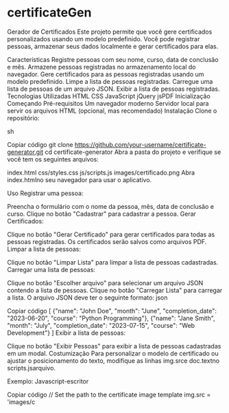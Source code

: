 # certificateGen

Gerador de Certificados
Este projeto permite que você gere certificados personalizados usando um modelo predefinido. Você pode registrar pessoas, armazenar seus dados localmente e gerar certificados para elas.

Características
Registre pessoas com seu nome, curso, data de conclusão e mês.
Armazene pessoas registradas no armazenamento local do navegador.
Gere certificados para as pessoas registradas usando um modelo predefinido.
Limpe a lista de pessoas registradas.
Carregue uma lista de pessoas de um arquivo JSON.
Exibir a lista de pessoas registradas.
Tecnologias Utilizadas
HTML
CSS
JavaScript
jQuery
jsPDF
Inicialização
Começando
Pré-requisitos
Um navegador moderno
Servidor local para servir os arquivos HTML (opcional, mas recomendado)
Instalação
Clone o repositório:

sh

Copiar código
git clone https://github.com/your-username/certificate-generator.git
cd certificate-generator
Abra a pasta do projeto e verifique se você tem os seguintes arquivos:

index.html
css/styles.css
js/scripts.js
images/certificado.png
Abra index.htmlno seu navegador para usar o aplicativo.

Uso
Registrar uma pessoa:

Preencha o formulário com o nome da pessoa, mês, data de conclusão e curso.
Clique no botão "Cadastrar" para cadastrar a pessoa.
Gerar Certificados:

Clique no botão "Gerar Certificado" para gerar certificados para todas as pessoas registradas. Os certificados serão salvos como arquivos PDF.
Limpar a lista de pessoas:

Clique no botão "Limpar Lista" para limpar a lista de pessoas cadastradas.
Carregar uma lista de pessoas:

Clique no botão "Escolher arquivo" para selecionar um arquivo JSON contendo a lista de pessoas.
Clique no botão "Carregar Lista" para carregar a lista. O arquivo JSON deve ter o seguinte formato:
json

Copiar código
[
    {"name": "John Doe", "month": "June", "completion_date": "2023-06-20", "course": "Python Programming"},
    {"name": "Jane Smith", "month": "July", "completion_date": "2023-07-15", "course": "Web Development"}
]
Exibir a lista de pessoas:

Clique no botão "Exibir Pessoas" para exibir a lista de pessoas cadastradas em um modal.
Costumização
Para personalizar o modelo de certificado ou ajustar o posicionamento do texto, modifique as linhas img.srce doc.textno scripts.jsarquivo.

Exemplo:
Javascript-escritor

Copiar código
// Set the path to the certificate image template
img.src = 'images/c






